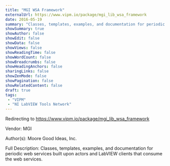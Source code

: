 ```yaml
---
title: "MGI WSA Framework"
externalUrl: https://www.vipm.io/package/mgi_lib_wsa_framework
date: 2016-05-19
summary: "Classes, templates, examples, and documentation for periodic web services built upon actors and LabVIEW clients that consume the web services."
showSummary: true
showAuthor: false
showEdit: false
showData: false
showViews: false
showReadingTime: false
showWordCount: false
showBreadcrumbs: false
showHeadingAnchors: false
sharingLinks: false
showZenMode: false
showPagination: false
showRelatedContent: false
draft: true
tags:
 - "VIPM"
 - "NI LabVIEW Tools Network"
---
```


Redirecting to https://www.vipm.io/package/mgi_lib_wsa_framework

Vendor: MGI

Author(s): Moore Good Ideas, Inc.
 
Full Description:
Classes, templates, examples, and documentation for periodic web services built upon actors and LabVIEW clients that consume the web services.